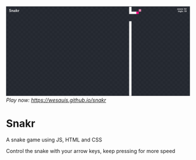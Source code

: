 [![gameplay](./gameplay.png)](https://wesauis.github.io/snakr)
*Play now: https://wesauis.github.io/snakr*

# Snakr

A snake game using JS, HTML and CSS

Control the snake with your arrow keys, keep pressing for more speed
